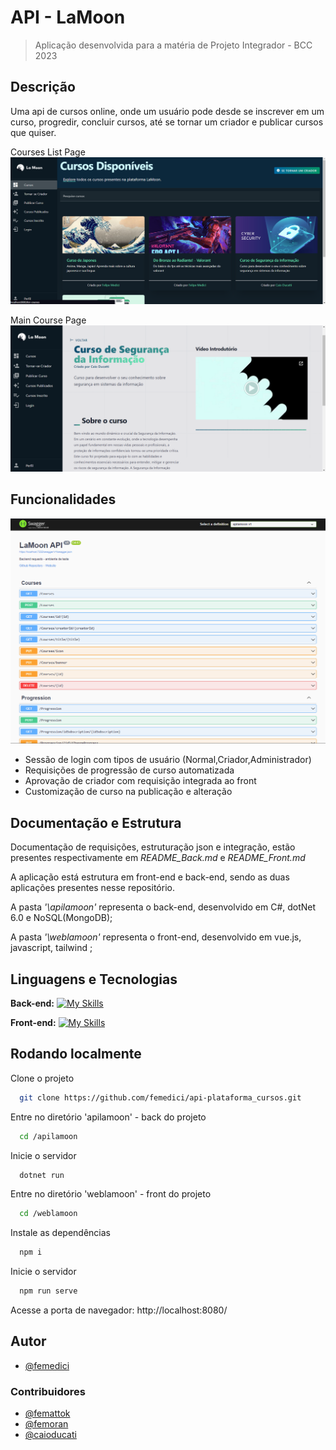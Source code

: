 # API - LaMoon
> Aplicação desenvolvida para a matéria de Projeto Integrador - BCC 2023

## Descrição
Uma api de cursos online, onde um usuário pode desde se inscrever em um curso, progredir, concluir cursos, até se tornar um criador e publicar cursos que quiser.

Courses List Page
![Databrick projecct with Snowflake](imgs/courses.png)

Main Course Page
![Databrick projecct with Snowflake](imgs/first-page.png)

## Funcionalidades

![Databrick projecct with Snowflake](imgs/swagger.png)

- Sessão de login com tipos de usuário (Normal,Criador,Administrador)
- Requisições de progressão de curso automatizada
- Aprovação de criador com requisição integrada ao front
- Customização de curso na publicação e alteração

## Documentação e Estrutura
Documentação de requisições, estruturação json e integração, estão presentes respectivamente em *README_Back.md* e *README_Front.md* 

A aplicação está estrutura em front-end e back-end, sendo as duas aplicações presentes nesse repositório.

A pasta *'\apilamoon'* representa o back-end, desenvolvido em C#, dotNet 6.0 e NoSQL(MongoDB);

A pasta *'\weblamoon'* representa o front-end, desenvolvido em vue.js, javascript, tailwind ;

## Linguagens e Tecnologias
**Back-end:** 
[![My Skills](https://skillicons.dev/icons?i=cs,dotnet,mongodb)](https://skillicons.dev)

**Front-end:** 
[![My Skills](https://skillicons.dev/icons?i=vue,tailwind,js)](https://skillicons.dev)

## Rodando localmente

Clone o projeto

```bash
  git clone https://github.com/femedici/api-plataforma_cursos.git
```

Entre no diretório 'apilamoon' - back do projeto

```bash
  cd /apilamoon
```

Inicie o servidor

```bash
  dotnet run
```

Entre no diretório 'weblamoon' - front do projeto

```bash
  cd /weblamoon
```

Instale as dependências

```bash
  npm i
```
Inicie o servidor

```bash
  npm run serve
```

Acesse a porta de navegador: http://localhost:8080/

## Autor

- [@femedici](https://github.com/femedici) 

### Contribuidores

- [@femattok](https://github.com/mattokgit44)
- [@femoran](https://github.com/feliperm17)
- [@caioducati](https://github.com/Cast43) 
